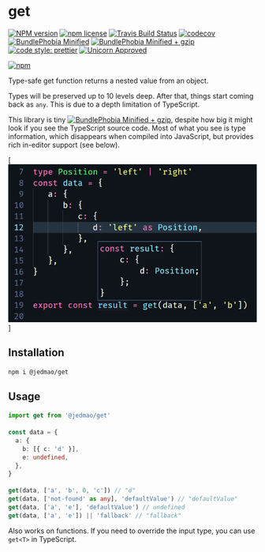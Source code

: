 # get

[![NPM version](http://img.shields.io/npm/v/@jedmao/get.svg?style=flat)](https://www.npmjs.org/package/@jedmao/get)
[![npm license](http://img.shields.io/npm/l/@jedmao/get.svg?style=flat-square)](https://www.npmjs.org/package/@jedmao/get)
[![Travis Build Status](https://img.shields.io/travis/@jedmao/get.svg)](https://travis-ci.org/@jedmao/get)
[![codecov](https://codecov.io/gh/@jedmao/get/branch/master/graph/badge.svg)](https://codecov.io/gh/@jedmao/get)
[![BundlePhobia Minified](https://badgen.net/bundlephobia/min/@jedmao/get?label=min)](https://bundlephobia.com/result?p=@jedmao/get)
[![BundlePhobia Minified + gzip](https://badgen.net/bundlephobia/minzip/@jedmao/get?label=min%2Bgzip)](https://bundlephobia.com/result?p=@jedmao/get)
[![code style: prettier](https://img.shields.io/badge/code_style-prettier-ff69b4.svg)](https://github.com/prettier/prettier)
[![Unicorn Approved](https://img.shields.io/badge/unicorn-approved-ff69b4.svg)](https://twitter.com/sindresorhus/status/457989012528316416?ref_src=twsrc%5Etfw&ref_url=https%3A%2F%2Fwww.quora.com%2FWhat-does-the-unicorn-approved-shield-mean-in-GitHub)

[![npm](https://nodei.co/npm/@jedmao/get.svg?downloads=true)](https://nodei.co/npm/@jedmao/get/)

Type-safe get function returns a nested value from an object.

Types will be preserved up to 10 levels deep. After that, things start coming back as `any`. This is due to a depth limitation of TypeScript.

This library is tiny [![BundlePhobia Minified + gzip](https://badgen.net/bundlephobia/minzip/@jedmao/get?label=min%2Bgzip)](https://bundlephobia.com/result?p=@jedmao/get), despite how big it might look if you see the TypeScript source code. Most of what you see is type information, which disappears when compiled into JavaScript, but provides rich in-editor support (see below).

[![screenshot](./screenshot.png)]

## Installation

```bash
npm i @jedmao/get
```

## Usage

```ts
import get from '@jedmao/get'

const data = {
  a: {
    b: [{ c: 'd' }],
    e: undefined,
  },
}

get(data, ['a', 'b', 0, 'c']) // "d"
get(data, ['not-found' as any], 'defaultValue') // "defaultValue"
get(data, ['a', 'e'], 'defaultValue') // undefined
get(data, ['a', 'e']) || 'fallback' // "fallback"
```

Also works on functions. If you need to override the input type, you can use `get<T>` in TypeScript.
